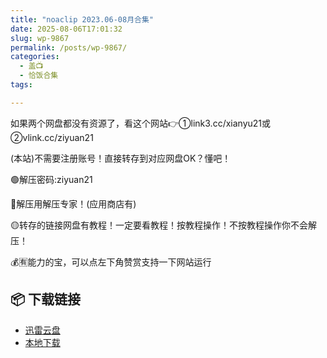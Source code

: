 ```yaml
---
title: "noaclip 2023.06-08月合集"
date: 2025-08-06T17:01:32
slug: wp-9867
permalink: /posts/wp-9867/
categories:
  - 盖📺
  - 恰饭合集
tags:

---
```


如果两个网盘都没有资源了，看这个网站👉①link3.cc/xianyu21或②vlink.cc/ziyuan21

(本站)不需要注册账号！直接转存到对应网盘OK？懂吧！

🟢解压密码:ziyuan21

🔵解压用解压专家！(应用商店有)

🟡转存的链接网盘有教程！一定要看教程！按教程操作！不按教程操作你不会解压！

💰🈶能力的宝，可以点左下角赞赏支持一下网站运行

## 📦 下载链接
- [迅雷云盘](https://blziyuan21.com/pay-download/9867?key=d697c05ecb&down_id=0)
- [本地下载](https://blziyuan21.com/pay-download/9867?key=d697c05ecb&down_id=1)

